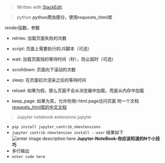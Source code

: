 


> Written with [StackEdit](https://stackedit.io/).
> 

>python
**python爬虫部分，使用requests_html库**

render函数，参数
-   retries: 加载页面失败的次数
    
-   script: 页面上需要执行的JS脚本（可选）
    
-   wait: 加载页面钱的等待时间（秒），防止超时（可选）
    
-   scrolldown: 页面向下滚动的次数
    
-   sleep: 在页面初次渲染之后的等待时间
    
-   reload: 如果为假，那么页面不会从浏览器中加载，而是从内存中加载
    
-   keep_page: 如果为真，允许你用r.html.page访问页面
附一个文档[requests_html库的中文文档](https://cncert.github.io/requests-html-doc-cn/#/?id=%E5%AE%89%E8%A3%85)

> Jupyter notebook extensions 
> jupyter

 - `pip install jupyter_contrib_nbextensions`
 - `jupyter contrib nbextension install --user`
 结果如下
 ![enter image description here](https://images2017.cnblogs.com/blog/1236696/201711/1236696-20171118235820968-1230347551.png)
**Jupyter-NoteBook-你应该知道的N个小技巧**
 - 多行输出
 - `enter code here`

<!--stackedit_data:
eyJoaXN0b3J5IjpbNTIwOTE1NjM1XX0=
-->